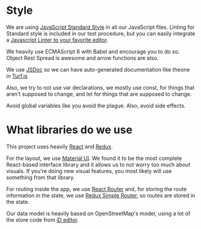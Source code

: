 # Style

We are using [JavaScript Standard Style](http://standardjs.com/) in all our JavaScript files. Linting for Standard style is included in our test procedure, but you can easily integrate a [Javascript Linter to your favorite editor](http://standardjs.com/#text-editor-plugins).

We heavily use ECMAScript 6 with Babel and encourage you to do so. Object Rest Spread is awesome and arrow functions are also.

We use [JSDoc](http://www.macwright.org/2015/05/15/defense-of-jsdoc.html) so we can have auto-generated documentation like theone in [Turf.js](http://turfjs.org/static/docs/) 

Also, we try to not use var declarations, we mostly use const, for things that aren't supposed to change, and let for things that are supposed to change.

Avoid global variables like you avoid the plague. Also, avoid side effects.  

# What libraries do we use

This project uses heavily [React](https://github.com/facebook/react) and [Redux](https://github.com/rackt/redux).

For the layout, we use [Material UI](www.material-ui.com). We found it to be the most complete React-based interface library and it allows us to not worry too much about visuals. If you're doing new visual features, you most likely will use something from that library.

For routing inside the app, we use [React Router](https://github.com/rackt/react-router) and, for storing the route information in the state, we use [Redux Simple Router](https://github.com/jlongster/redux-simple-router), so routes are stored in the state. 

Our data model is heavily based on OpenStreetMap's model, using a lot of the store code from [iD editor](https://github.com/openstreetmap/iD).

